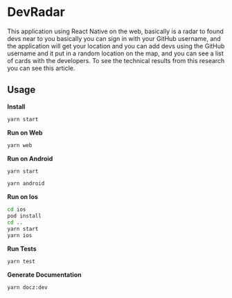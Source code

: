 # DevRadar

This application using React Native on the web, basically is a radar to found devs near to you basically you can sign in with your GitHub username, and the application will get your location and you can add devs using the GitHub username and it put in a random location on the map, and you can see a list of cards with the developers. To see the technical results from this research you can see this article.

## Usage

**Install**

```bash
yarn start
```

**Run on Web**

```bash
yarn web
```

**Run on Android**

```bash
yarn start

yarn android
```

**Run on Ios**

```bash
cd ios
pod install
cd ..
yarn start
yarn ios
```

**Run Tests**

```bash
yarn test
```

**Generate Documentation**

```bash
yarn docz:dev
```
